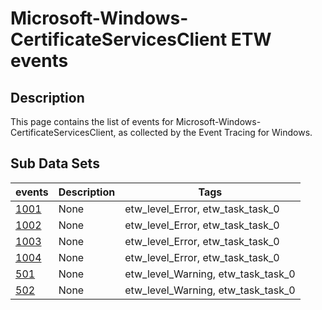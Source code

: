 # Microsoft-Windows-CertificateServicesClient ETW events

## Description
This page contains the list of events for Microsoft-Windows-CertificateServicesClient, as collected by the Event Tracing for Windows.

## Sub Data Sets
|events|Description|Tags|
|---|---|---|
|[1001](events/event-1001.md)|None|etw_level_Error, etw_task_task_0|
|[1002](events/event-1002.md)|None|etw_level_Error, etw_task_task_0|
|[1003](events/event-1003.md)|None|etw_level_Error, etw_task_task_0|
|[1004](events/event-1004.md)|None|etw_level_Error, etw_task_task_0|
|[501](events/event-501.md)|None|etw_level_Warning, etw_task_task_0|
|[502](events/event-502.md)|None|etw_level_Warning, etw_task_task_0|
